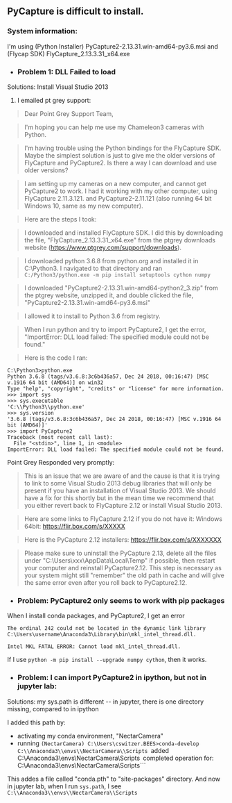 ## PyCapture is difficult to install. 

### System information:
I'm using (Python Installer) PyCapture2-2.13.31.win-amd64-py3.6.msi and (Flycap SDK) FlyCapture_2.13.3.31_x64.exe

* ### Problem 1: DLL Failed to load
Solutions: Install Visual Studio 2013
1. I emailed pt grey support: 
>Dear Point Grey Support Team,

>I'm hoping you can help me use my Chameleon3 cameras with Python.

>I'm having trouble using the Python bindings for the FlyCapture SDK. Maybe the simplest solution is just to give me the older versions of FlyCapture and PyCapture2. Is there a way I can download and use older versions?

>I am setting up my cameras on a new computer, and cannot get PyCapture2 to work. I had it working with my other computer, using FlyCapture 2.11.3.121. and PyCapture2-2.11.121 (also running 64 bit Windows 10, same as my new computer).

>Here are the steps I took:

>I downloaded and installed FlyCapture SDK. I did this by downloading the file, "FlyCapture_2.13.3.31_x64.exe" from the ptgrey downloads website (https://www.ptgrey.com/support/downloads).

>I downloaded python 3.6.8 from python.org and installed it in C:\Python3.
>I navigated to that directory and ran
```C:/Python3/python.exe -m pip install setuptools cython numpy```

>I downloaded "PyCapture2-2.13.31.win-amd64-python2_3.zip" from the ptgrey website, unzipped it, and double clicked the file, "PyCapture2-2.13.31.win-amd64-py3.6.msi"

>I allowed it to install to Python 3.6 from registry.

>When I run python and try to import PyCapture2, I get the error, "ImportError: DLL load failed: The specified module could not be found."

>Here is the code I ran:

```
C:\Python3>python.exe
Python 3.6.8 (tags/v3.6.8:3c6b436a57, Dec 24 2018, 00:16:47) [MSC v.1916 64 bit (AMD64)] on win32
Type "help", "copyright", "credits" or "license" for more information.
>>> import sys
>>> sys.executable
'C:\\Python3\\python.exe'
>>> sys.version
'3.6.8 (tags/v3.6.8:3c6b436a57, Dec 24 2018, 00:16:47) [MSC v.1916 64 bit (AMD64)]'
>>> import PyCapture2
Traceback (most recent call last):
  File "<stdin>", line 1, in <module>
ImportError: DLL load failed: The specified module could not be found.
```

Point Grey Responded very promptly: 

>This is an issue that we are aware of and the cause is that it is trying to link to some Visual Studio 2013 debug libraries that will only be present if you have an installation of Visual Studio 2013. We should have a fix for this shortly but in the mean time we recommend that you either revert back to FlyCapture 2.12 or install Visual Studio 2013.
 
>Here are some links to FlyCapture 2.12 if you do not have it:
>Windows 64bit: https://flir.box.com/s/XXXXX
 
>Here is the PyCapture 2.12 installers:
>https://flir.box.com/s/XXXXXXX
 
>Please make sure to uninstall the PyCapture 2.13, delete all the files under "C:\Users\xxx\AppData\Local\Temp" if possible, then restart your computer and reinstall PyCapture2.12. This step is necessary as your system might still "remember" the old path in cache and will give the same error even after you roll back to PyCapture2.12.


* ### Problem: PyCapture2 only seems to work with pip packages
When I install conda packages, and PyCapture2, I get an error

```
The ordinal 242 could not be located in the dynamic link library C:\Users\username\Anaconda3\Library\bin\mkl_intel_thread.dll.

Intel MKL FATAL ERROR: Cannot load mkl_intel_thread.dll. 
```
If I use ```python -m pip install --upgrade numpy cython```, then it works.




* ### Problem: I can import PyCapture2 in ipython, but not in jupyter lab:
Solutions: 
my sys.path is different -- in jupyter, there is one directory missing, compared to in ipython

I added this path by:
* activating my conda environment, "NectarCamera"
* running ```(NectarCamera) C:\Users\cswitzer.BEES>conda-develop C:\\Anaconda3\\envs\\NectarCamera\\Scripts
```added C:\Anaconda3\envs\NectarCamera\Scripts```
```completed operation for: C:\Anaconda3\envs\NectarCamera\Scripts```

This addes a file called "conda.pth" to "site-packages" directory. And now in jupyter lab, when I run ```sys.path```, I see  ```C:\\Anaconda3\\envs\\NectarCamera\\Scripts```
